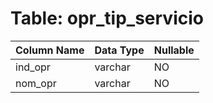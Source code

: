 # Table: opr_tip_servicio

| Column Name | Data Type | Nullable |
|-------------|-----------|----------|
| ind_opr | varchar | NO |
| nom_opr | varchar | NO |
